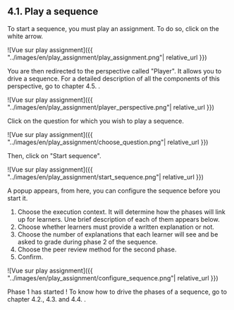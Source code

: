 ## 4.1. Play a sequence

To start a sequence, you must play an assignment. To do so, click on the white arrow.

![Vue sur play assignment]({{ "../images/en/play_assignment/play_assignment.png"| relative_url }})

You are then redirected to the perspective called "Player". It allows you to drive a sequence. For a detailed description of all the components of this perspective, go to chapter 4.5. .

![Vue sur play assignment]({{ "../images/en/play_assignment/player_perspective.png"| relative_url }})

Click on the question for which you wish to play a sequence.

![Vue sur play assignment]({{ "../images/en/play_assignment/choose_question.png"| relative_url }})

Then, click on "Start sequence".

![Vue sur play assignment]({{ "../images/en/play_assignment/start_sequence.png"| relative_url }})

A popup appears, from here, you can configure the sequence before you start it.
1. Choose the execution context. It will determine how the phases will link up for learners. Une brief description of each of them appears below.
2. Choose whether learners must provide a written explanation or not.
3. Choose the number of explanations that each learner will see and be asked to grade during phase 2 of the sequence.
4. Choose the peer review method for the second phase.
5. Confirm.

![Vue sur play assignment]({{ "../images/en/play_assignment/configure_sequence.png"| relative_url }})

Phase 1 has started ! To know how to drive the phases of a sequence, go to chapter 4.2., 4.3. and 4.4. .



